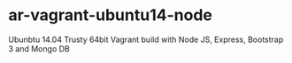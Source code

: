 ar-vagrant-ubuntu14-node
========================

Ubunbtu 14.04 Trusty 64bit Vagrant build with Node JS, Express, Bootstrap 3 and Mongo DB
